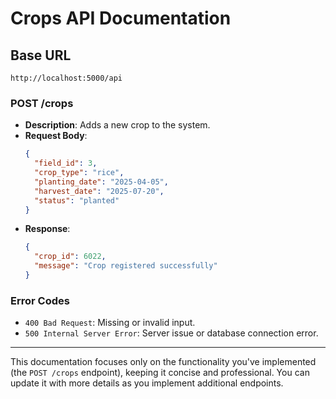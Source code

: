 # **Crops API Documentation**

## **Base URL**
```
http://localhost:5000/api
```

### **POST /crops**
- **Description**: Adds a new crop to the system.
- **Request Body**:
  ```json
  {
    "field_id": 3,
    "crop_type": "rice",
    "planting_date": "2025-04-05",
    "harvest_date": "2025-07-20",
    "status": "planted"
  }
  ```
- **Response**:
  ```json
  {
    "crop_id": 6022,
    "message": "Crop registered successfully"
  }
  ```

### **Error Codes**
- `400 Bad Request`: Missing or invalid input.
- `500 Internal Server Error`: Server issue or database connection error.

---

This documentation focuses only on the functionality you've implemented (the `POST /crops` endpoint), keeping it concise and professional. You can update it with more details as you implement additional endpoints.